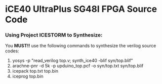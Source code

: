 # iCE40 UltraPlus SG48I FPGA Source Code

### Using Project ICESTORM to Synthesize:
You **MUST!!** use the following commands to synthesize the verilog source codes:
1. yosys -p "read\_verilog top.v; synth\_ice40 -blif syn/top.blif"
2. arachne-pnr -d 5k -p upduino\_top.pcf -o syn/top.txt syn/top.blif
3. icepack top.txt top.bin
4. iceprog top.bin
